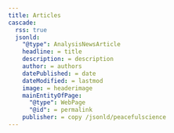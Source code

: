 ```yaml
---
title: Articles
cascade:
  rss: true
  jsonld:
    "@type": AnalysisNewsArticle
    headline: = title   
    description: = description
    author: = authors     
    datePublished: = date
    dateModified: = lastmod
    image: = headerimage
    mainEntityOfPage: 
      "@type": WebPage
      "@id": = permalink
    publisher: = copy /jsonld/peacefulscience
--- 
```

